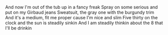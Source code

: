 And now I'm out of the tub up in a fancy freak
Spray on some serious and put on my Girbaud jeans
Sweatsuit, the gray one with the burgundy trim
And it's a medium, fit me proper cause I'm nice and slim
Five thirty on the clock and the sun is steadily sinkin
And I am steadily thinkin about the 8 that I'll be drinkin


